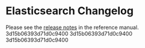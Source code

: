 # Elasticsearch Changelog

Please see the [release notes](https://www.elastic.co/guide/en/elasticsearch/reference/current/es-release-notes.html) in the reference manual.
3d15b06393d71d0c9400
3d15b06393d71d0c9400
3d15b06393d71d0c9400
